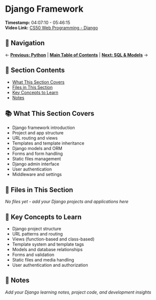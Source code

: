 # Django Framework

**Timestamp:** 04:07:10 - 05:46:15  
**Video Link:** [CS50 Web Programming - Django](https://www.youtube.com/watch?v=vzGllw18DkA&t=14830s)

## 🧭 Navigation

← **[Previous: Python](../03-python/README.md)** | **[Main Table of Contents](../00-introduction/README.md)** | **[Next: SQL & Models](../05-sql-models-migrations/README.md)** →

## 📑 Section Contents

- [What This Section Covers](#-what-this-section-covers)
- [Files in This Section](#-files-in-this-section)
- [Key Concepts to Learn](#-key-concepts-to-learn)
- [Notes](#-notes)

## 📚 What This Section Covers

- Django framework introduction
- Project and app structure
- URL routing and views
- Templates and template inheritance
- Django models and ORM
- Forms and form handling
- Static files management
- Django admin interface
- User authentication
- Middleware and settings

## 📁 Files in This Section

_No files yet - add your Django projects and applications here_

## 🎯 Key Concepts to Learn

- Django project structure
- URL patterns and routing
- Views (function-based and class-based)
- Template system and template tags
- Models and database relationships
- Forms and validation
- Static files and media handling
- User authentication and authorization

## 📝 Notes

_Add your Django learning notes, project code, and development insights_
